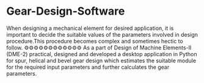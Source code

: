 # Gear-Design-Software
When designing a mechanical element for desired application, it is important to decide the suitable values of the parameters involved in design procedure.This procedure becomes complex and sometimes hectic to follow. ⚙️⚙️⚙️⚙️⚙️⚙️⚙️⚙️⚙️⚙️⚙️⚙️ As a part of Design of Machine Elements-II (DME-2) practical, designed and developed a desktop application in Python for spur, helical and bevel gear design which estimates the suitable module for the required input parameters and further calculates the gear parameters.
